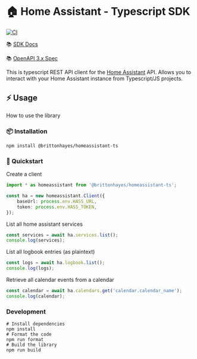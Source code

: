 # 🏠 Home Assistant - Typescript SDK

[![CI](https://github.com/brittonhayes/homeassistant-ts/actions/workflows/ci.yml/badge.svg)](https://github.com/brittonhayes/homeassistant-ts/actions/workflows/ci.yml)

📚 [SDK Docs](https://github.com/brittonhayes/homeassistant-ts/tree/main/docs)

📚 [OpenAPI 3.x Spec](https://github.com/brittonhayes/homeassistant-ts/tree/main/openapi.yaml)

This is typescript REST API client for the [Home Assistant](https://www.home-assistant.io/) API. Allows you to interact with your Home Assistant instance from Typescript/JS projects.

## ⚡ Usage

How to use the library


### 📦 Installation

```bash
npm install @brittonhayes/homeassistant-ts
```

### 🚀 Quickstart

Create a client

```ts
import * as homeassistant from '@brittonhayes/homeassistant-ts';

const ha = new homeassistant.Client({
    baseUrl: process.env.HASS_URL,
    token: process.env.HASS_TOKEN,
});
```

List all home assistant services

```ts
const services = await ha.services.list();
console.log(services);
```

List all logbook entries (as plaintext)

```ts
const logs = await ha.logbook.list();
console.log(logs);
```

Retrieve all calendar events from a calendar

```ts
const calendar = await ha.calendars.get('calendar.calendar_name');
console.log(calendar);
```

### Development

```shell
# Install dependencies
npm install
# Format the code
npm run format
# Build the library
npm run build
```